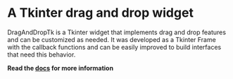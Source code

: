 # A Tkinter drag and drop widget

DragAndDropTk is a Tkinter widget that implements drag and drop features and can be customized as needed. It was developed as a Tkinter Frame with the callback functions and can be easily improved to build interfaces that need this behavior.

**Read the [docs](https://lucashcr.github.io/DragAndDropTk/) for more information**
